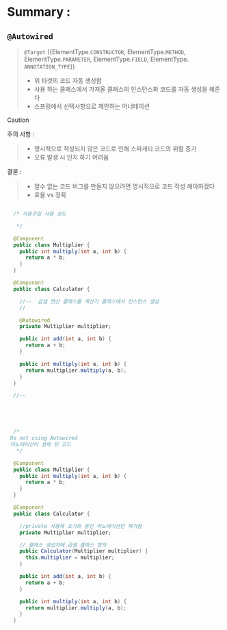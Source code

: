 

# Summary : 
## `@Autowired`

> `@Target`
>({ElementType.`CONSTRUCTOR`, ElementType.`METHOD`, ElementType.`PARAMETER`, ElementType.`FIELD`, ElementType.
 `ANNOTATION_TYPE`})
>  - 위 타겟의 코드 자동 생성함
>  - 사용 하는 클래스에서 가져올 클래스의 인스턴스화 코드를 자동 생성을 해준다
>  - 스프링에서 선택사항으로 제안하는 어너테이션
> 

> [!Caution]
> 
> 주의 사항 :
>> - 명시적으로 작성되지 않은 코드로 인해 스파게티 코드의 위험 증가
>>  - 오류 발생 시 인지 하기 어려움 
>  
> 결론 :
>> - 알수 없는 코드 버그를 만들지 않으려면 명시적으로 코드 작성 해야하겠다
> >  - 효율 vs 정확 






```java

  /* 자동주입 사용 코드

   */

  @Component
  public class Multiplier {
    public int multiply(int a, int b) {
      return a * b;
    }
  }

  @Component
  public class Calculator {

    //--  곱셈 연산 클래스를 계산기 클래스에서 인스턴스 생성
    //

    @Autowired
    private Multiplier multiplier;

    public int add(int a, int b) {
      return a + b;
    }

    public int multiply(int a, int b) {
      return multiplier.multiply(a, b);
    }
  }

  //--


```
```java




  /*
 Do not using Autowired
 어노테이션이 생략 된 코드
   */

  @Component
  public class Multiplier {
    public int multiply(int a, int b) {
      return a * b;
    }
  }

  @Component
  public class Calculator {

    //private 사용해 초기화 동인 어노테이션만 제거됨
    private Multiplier multiplier;

    // 클래스 생성자에 곱셈 클래스 정의
    public Calculator(Multiplier multiplier) {
      this.multiplier = multiplier;
    }

    public int add(int a, int b) {
      return a + b;
    }

    public int multiply(int a, int b) {
      return multiplier.multiply(a, b);
    }
  }

```
